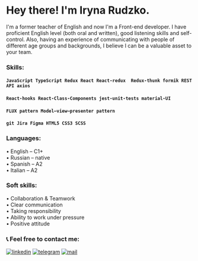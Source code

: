 # Hey there! I'm Iryna Rudzko.

I'm a former teacher of English and now I'm a Front-end  developer. I have proficient English level (both oral and written), good listening skills and self-control.
Also, having an experience of communicating with people of different age groups and backgrounds, I believe I can be a valuable asset to your team.

### Skills: ###
#### `JavaScript TypeScript Redux React React-redux  Redux-thunk formik REST API axios`
#### `React-hooks React-Class-Components jest-unit-tests material-UI`
#### `FLUX pattern Model–view–presenter pattern`
#### `git Jira Figma HTML5 CSS3 SCSS`

### Languages: ###
 • English – C1+ <br>
 • Russian – native <br>
 • Spanish – A2 <br>
 • Italian – A2 <br>

### Soft skills: ###
 • Collaboration & Teamwork <br>
 • Clear communication <br>
 • Taking responsibility <br>
 • Ability to work under pressure <br>
 • Positive attitude <br>
 
 ### 📞 Feel free to contact me: ###
[<img alt="linkedin" src="https://img.shields.io/badge/LinkedIn-1572B6?style=for-the-badge&logo=linkedin&logoColor=white" />](https://www.linkedin.com/in/irinrudko/)
[<img src="https://img.shields.io/badge/Telegram-1572B6?style=for-the-badge&logo=telegram&logoColor=white" alt='telegram'/>](https://t.me/irinrudko)
[<img src='https://img.shields.io/badge/Gmail-1572B6?style=for-the-badge&logo=gmail&logoColor=white' alt='mail'/>](mailto:irinrudko@gmail.com)
